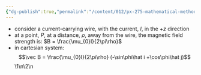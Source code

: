 ```yaml
---
{"dg-publish":true,"permalink":"/content/012/px-275-mathematical-methods/b-coordinate-systems-and-integration/b1-coordinate-systems/px-275-b1c-cylindrical-polar-representation/","created":"2024-11-25T10:50:32.000+00:00","updated":"2024-11-26T10:04:32.138+00:00"}
---
```


- consider a current-carrying wire, with the current, $I$, in the $+z$ direction
- at a point, $P$, at a distance, $\rho$, away from the wire, the magnetic field strength is: $B = \frac{\mu_{0}I}{2\pi\rho}$
- in cartesian system: 
$$\vec B = \frac{\mu_{0}I}{2\pi\rho} (-\sin\phi\hat i +\cos\phi\hat j)$$
\1\n\2\n